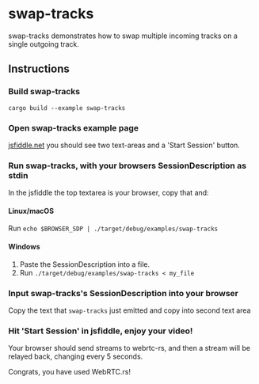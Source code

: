 # swap-tracks
swap-tracks demonstrates how to swap multiple incoming tracks on a single outgoing track.

## Instructions
### Build swap-tracks
```
cargo build --example swap-tracks
```

### Open swap-tracks example page
[jsfiddle.net](https://jsfiddle.net/dzc17fga/) you should see two text-areas and a 'Start Session' button.

### Run swap-tracks, with your browsers SessionDescription as stdin
In the jsfiddle the top textarea is your browser, copy that and:
#### Linux/macOS
Run `echo $BROWSER_SDP | ./target/debug/examples/swap-tracks`
#### Windows
1. Paste the SessionDescription into a file.
1. Run `./target/debug/examples/swap-tracks < my_file`

### Input swap-tracks's SessionDescription into your browser
Copy the text that `swap-tracks` just emitted and copy into second text area

### Hit 'Start Session' in jsfiddle, enjoy your video!
Your browser should send streams to webrtc-rs, and then a stream will be relayed back, changing every 5 seconds.

Congrats, you have used WebRTC.rs!